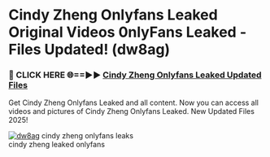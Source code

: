 # Cindy Zheng Onlyfans Leaked Original Videos 0nlyFans Leaked - Files Updated! (dw8ag)

<h3>🔴 CLICK HERE 🌐==►► <a href="https://wtach.club/leakvideo/" rel="nofollow">Cindy Zheng Onlyfans Leaked Updated Files</a></h3>

Get Cindy Zheng Onlyfans Leaked and all content. Now you can access all videos and pictures of Cindy Zheng Onlyfans Leaked. New Updated Files 2025!

[![dw8ag](https://i.imgur.com/PQ7UWWw.gif)](https://wtach.club/leakvideo/)
cindy zheng onlyfans leaks<br>
cindy zheng leaked onlyfans